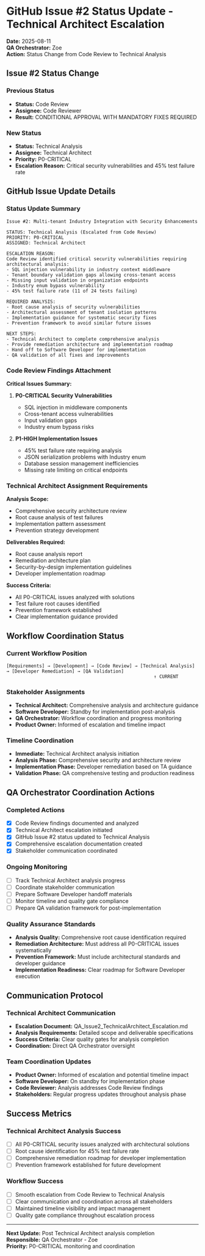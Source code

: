 # GitHub Issue #2 Status Update - Technical Architect Escalation
**Date:** 2025-08-11  
**QA Orchestrator:** Zoe  
**Action:** Status Change from Code Review to Technical Analysis

## Issue #2 Status Change

### Previous Status
- **Status:** Code Review
- **Assignee:** Code Reviewer
- **Result:** CONDITIONAL APPROVAL WITH MANDATORY FIXES REQUIRED

### New Status
- **Status:** Technical Analysis
- **Assignee:** Technical Architect
- **Priority:** P0-CRITICAL
- **Escalation Reason:** Critical security vulnerabilities and 45% test failure rate

## GitHub Issue Update Details

### Status Update Summary
```
Issue #2: Multi-tenant Industry Integration with Security Enhancements

STATUS: Technical Analysis (Escalated from Code Review)
PRIORITY: P0-CRITICAL
ASSIGNED: Technical Architect

ESCALATION REASON:
Code Review identified critical security vulnerabilities requiring architectural analysis:
- SQL injection vulnerability in industry context middleware
- Tenant boundary validation gaps allowing cross-tenant access
- Missing input validation in organization endpoints  
- Industry enum bypass vulnerability
- 45% test failure rate (11 of 24 tests failing)

REQUIRED ANALYSIS:
- Root cause analysis of security vulnerabilities
- Architectural assessment of tenant isolation patterns
- Implementation guidance for systematic security fixes
- Prevention framework to avoid similar future issues

NEXT STEPS:
- Technical Architect to complete comprehensive analysis
- Provide remediation architecture and implementation roadmap
- Hand off to Software Developer for implementation
- QA validation of all fixes and improvements
```

### Code Review Findings Attachment

**Critical Issues Summary:**
1. **P0-CRITICAL Security Vulnerabilities**
   - SQL injection in middleware components
   - Cross-tenant access vulnerabilities
   - Input validation gaps
   - Industry enum bypass risks

2. **P1-HIGH Implementation Issues**
   - 45% test failure rate requiring analysis
   - JSON serialization problems with Industry enum
   - Database session management inefficiencies
   - Missing rate limiting on critical endpoints

### Technical Architect Assignment Requirements

**Analysis Scope:**
- Comprehensive security architecture review
- Root cause analysis of test failures
- Implementation pattern assessment
- Prevention strategy development

**Deliverables Required:**
- Root cause analysis report
- Remediation architecture plan  
- Security-by-design implementation guidelines
- Developer implementation roadmap

**Success Criteria:**
- All P0-CRITICAL issues analyzed with solutions
- Test failure root causes identified
- Prevention framework established
- Clear implementation guidance provided

## Workflow Coordination Status

### Current Workflow Position
```
[Requirements] → [Development] → [Code Review] → [Technical Analysis] → [Developer Remediation] → [QA Validation]
                                                      ↑ CURRENT
```

### Stakeholder Assignments
- **Technical Architect:** Comprehensive analysis and architecture guidance
- **Software Developer:** Standby for implementation post-analysis
- **QA Orchestrator:** Workflow coordination and progress monitoring
- **Product Owner:** Informed of escalation and timeline impact

### Timeline Coordination
- **Immediate:** Technical Architect analysis initiation
- **Analysis Phase:** Comprehensive security and architecture review
- **Implementation Phase:** Developer remediation based on TA guidance
- **Validation Phase:** QA comprehensive testing and production readiness

## QA Orchestrator Coordination Actions

### Completed Actions
- [x] Code Review findings documented and analyzed
- [x] Technical Architect escalation initiated
- [x] GitHub Issue #2 status updated to Technical Analysis
- [x] Comprehensive escalation documentation created
- [x] Stakeholder communication coordinated

### Ongoing Monitoring
- [ ] Track Technical Architect analysis progress
- [ ] Coordinate stakeholder communication
- [ ] Prepare Software Developer handoff materials
- [ ] Monitor timeline and quality gate compliance
- [ ] Prepare QA validation framework for post-implementation

### Quality Assurance Standards
- **Analysis Quality:** Comprehensive root cause identification required
- **Remediation Architecture:** Must address all P0-CRITICAL issues systematically
- **Prevention Framework:** Must include architectural standards and developer guidance
- **Implementation Readiness:** Clear roadmap for Software Developer execution

## Communication Protocol

### Technical Architect Communication
- **Escalation Document:** QA_Issue2_TechnicalArchitect_Escalation.md
- **Analysis Requirements:** Detailed scope and deliverable specifications
- **Success Criteria:** Clear quality gates for analysis completion
- **Coordination:** Direct QA Orchestrator oversight

### Team Coordination Updates
- **Product Owner:** Informed of escalation and potential timeline impact
- **Software Developer:** On standby for implementation phase
- **Code Reviewer:** Analysis addresses Code Review findings
- **Stakeholders:** Regular progress updates throughout analysis phase

## Success Metrics

### Technical Architect Analysis Success
- [ ] All P0-CRITICAL security issues analyzed with architectural solutions
- [ ] Root cause identification for 45% test failure rate
- [ ] Comprehensive remediation roadmap for developer implementation
- [ ] Prevention framework established for future development

### Workflow Success
- [ ] Smooth escalation from Code Review to Technical Analysis
- [ ] Clear communication and coordination across all stakeholders
- [ ] Maintained timeline visibility and impact management
- [ ] Quality gate compliance throughout escalation process

---

**Next Update:** Post Technical Architect analysis completion  
**Responsible:** QA Orchestrator - Zoe  
**Priority:** P0-CRITICAL monitoring and coordination